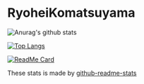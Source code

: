 # RyoheiKomatsuyama
![Anurag's github stats](https://github-readme-stats.vercel.app/api?username=kmtym1998&count_private=true&show_icons=true&theme=vue)

[![Top Langs](https://github-readme-stats.vercel.app/api/top-langs/?username=kmtym1998&count_private=true&show_icons=true&theme=vue)](https://github.com/anuraghazra/github-readme-stats)

[![ReadMe Card](https://github-readme-stats.vercel.app/api/pin/?username=kmtym1998&repo=do-do-do&theme=vue)](https://github.com/anuraghazra/github-readme-stats)

These stats is made by [github-readme-stats](https://github.com/anuraghazra/github-readme-stats)
